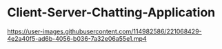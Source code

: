 # Client-Server-Chatting-Application


https://user-images.githubusercontent.com/114982586/221068429-4e2a40f5-ad6b-4056-b036-7a32e06a55e1.mp4

